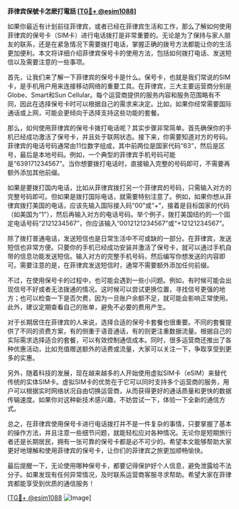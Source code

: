 **菲律宾保號卡怎麽打電話 [[TG💪+ @esim1088](https://t.me/s/esim1088)]**

如果你最近有计划前往菲律宾，或者已经在菲律宾生活和工作，那么了解如何使用菲律宾的保号卡（SIM卡）进行电话拨打是非常重要的。无论是为了保持与家人朋友的联系，还是在紧急情况下需要拨打电话，掌握正确的拨号方法都能让你的生活更加便利。本文将详细介绍菲律宾保号卡的使用方法，包括如何拨打电话、发送短信以及需要注意的一些事项。

首先，让我们来了解一下菲律宾的保号卡是什么。保号卡，也就是我们常说的SIM卡，是手机用户用来连接移动网络的重要工具。在菲律宾，三大主要运营商分别是Globe、Smart和Sun Cellular。每个运营商提供的服务内容和服务范围略有不同，因此在选择保号卡时可以根据自己的需求来决定。比如，如果你经常需要国际通话或上网，可能会更倾向于选择支持这些功能的套餐。

那么，如何使用菲律宾的保号卡拨打电话呢？其实步骤非常简单。首先确保你的手机已经成功激活了保号卡，并且处于联网状态。接下来，你需要知道对方的号码。菲律宾的电话号码通常由11位数字组成，其中前两位是国家代码“63”，然后是区号，最后是本地号码。例如，一个典型的菲律宾手机号码可能是“639171234567”。当你想要拨打电话时，直接输入完整的号码即可，不需要再额外添加其他前缀。

如果是要拨打国内电话，比如从菲律宾拨打另一个菲律宾的号码，只需输入对方的完整号码即可。但如果是拨打国际电话，就需要特别注意了。例如，如果你想从菲律宾拨打美国的电话，应该先输入国际接入码“00”或“+”，接着是目标国家的代码（如美国为“1”），然后再输入对方的电话号码。举个例子，拨打美国纽约的一个固定电话号码“2121234567”，你应该输入“0012121234567”或“+12121234567”。

除了拨打普通电话，发送短信也是日常生活中不可或缺的一部分。在菲律宾，发送短信也非常方便。只要你的手机已经成功安装并激活了保号卡，就可以通过手机自带的信息功能发送短信。输入对方的完整手机号码，然后编写你想发送的内容即可。需要注意的是，在菲律宾发送短信时，通常不需要额外添加任何前缀。

不过，在使用保号卡的过程中，也可能会遇到一些小问题。例如，有时候可能会出现信号不好或者无法拨通的情况。这时候可以尝试更换位置，寻找信号更强的地方；也可以检查一下是否欠费，因为一旦账户余额不足，就可能会影响正常使用。此外，建议定期查看自己的账单，避免不必要的费用产生。

对于长期居住在菲律宾的人来说，选择合适的保号卡套餐也很重要。不同的套餐提供了不同的资费方案，有的侧重于语音通话，有的则更注重数据流量。根据自己的实际需求选择适合的套餐，可以有效控制通信成本。同时，很多运营商还推出了各种优惠活动，比如充值赠送额外的话费或流量，大家可以关注一下，争取享受到更多的实惠。

另外，随着科技的发展，现在越来越多的人开始使用虚拟SIM卡（eSIM）来替代传统的实体SIM卡。虚拟SIM卡的优势在于它可以同时支持多个运营商的服务，用户可以根据实时网络状况自由切换运营商，从而获得更好的通话质量和更快的数据传输速度。如果你对这种新技术感兴趣，不妨尝试一下，体验一下全新的通信方式。

总之，在菲律宾使用保号卡进行电话拨打并不是一件复杂的事情，只要掌握了基本的操作方法，并且注意一些细节问题，就能轻松应对各种情况。无论你是短期旅行者还是长期居民，拥有一张可靠的保号卡都是必不可少的。希望本文能够帮助大家更好地理解和使用菲律宾的保号卡，让你们的菲律宾之旅更加顺畅愉快。

最后提醒一下，无论使用哪种保号卡，都要记得保护好个人信息，避免泄露给不法分子。如果发现有任何异常情况，及时联系运营商客服寻求帮助。希望大家在菲律宾都能享受到优质的通信服务！

[[TG💪+ @esim1088](https://t.me/s/esim1088) ![Image](https://i.postimg.cc/4NQfJmqS/Snipaste-2025-05-13-00-14-12.png)]